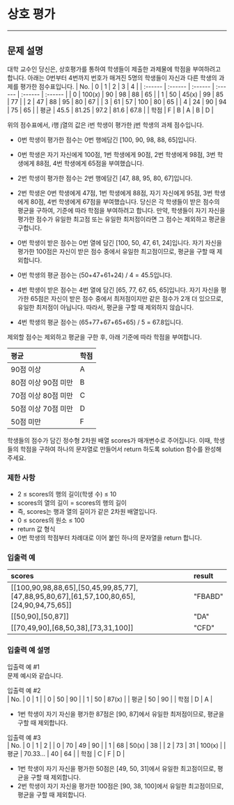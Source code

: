 # 상호 평가

***

## 문제 설명

대학 교수인 당신은, 상호평가를 통하여 학생들이 제출한 과제물에 학점을 부여하려고 합니다. 아래는 0번부터 4번까지 번호가 매겨진 5명의 학생들이 자신과 다른 학생의 과제를 평가한 점수표입니다.
| No. |  0  | 1 | 2 | 3 | 4 |
| :------ | :------ | :------ | :------ | :------ | :------ |
| 0 | 100(x) | 90 | 98 | 88 | 65 |
| 1 | 50 | 45(x) | 99 | 85 | 77 |
| 2 | 47 | 88 | 95 | 80 | 67 |
| 3 | 61 | 57 | 100 | 80 | 65 |
| 4 | 24 | 90 | 94 | 75 | 65 |
| 평균 | 45.5 | 81.25 | 97.2 | 81.6 | 67.8 |
| 학점 | F | B | A | B | D |

위의 점수표에서, i행 j열의 값은 i번 학생이 평가한 j번 학생의 과제 점수입니다.

- 0번 학생이 평가한 점수는 0번 행에담긴 [100, 90, 98, 88, 65]입니다.
 - 0번 학생은 자기 자신에게 100점, 1번 학생에게 90점, 2번 학생에게 98점, 3번 학생에게 88점, 4번 학생에게 65점을 부여했습니다.
- 2번 학생이 평가한 점수는 2번 행에담긴 [47, 88, 95, 80, 67]입니다.
 - 2번 학생은 0번 학생에게 47점, 1번 학생에게 88점, 자기 자신에게 95점, 3번 학생에게 80점, 4번 학생에게 67점을 부여했습니다.
당신은 각 학생들이 받은 점수의 평균을 구하여, 기준에 따라 학점을 부여하려고 합니다.
만약, 학생들이 자기 자신을 평가한 점수가 <bold>유일한 최고점</bold> 또는 <bold>유일한 최저점</bold>이라면 그 점수는 제외하고 평균을 구합니다. <br>

- 0번 학생이 받은 점수는 0번 열에 담긴 [100, 50, 47, 61, 24]입니다. 자기 자신을 평가한 100점은 자신이 받은 점수 중에서 유일한 최고점이므로, 평균을 구할 때 제외합니다.
 - 0번 학생의 평균 점수는 (50+47+61+24) / 4 = 45.5입니다.
- 4번 학생이 받은 점수는 4번 열에 담긴 [65, 77, 67, 65, 65]입니다. 자기 자신을 평가한 65점은 자신이 받은 점수 중에서 최저점이지만 같은 점수가 2개 더 있으므로, 유일한 최저점이 아닙니다. 따라서, 평균을 구할 때 제외하지 않습니다.
 - 4번 학생의 평균 점수는 (65+77+67+65+65) / 5 = 67.8입니다.

제외할 점수는 제외하고 평균을 구한 후, 아래 기준에 따라 학점을 부여합니다.

| 평균 | 학점 |
| :------ | :------ |
| 90점 이상 | A |
| 80점 이상 90점 미만 | B |
| 70점 이상 80점 미만 | C |
| 50점 이상 70점 미만 | D |
| 50점 미만 | F |

학생들의 점수가 담긴 정수형 2차원 배열 scores가 매개변수로 주어집니다. 이때, 학생들의 학점을 구하여 하나의 문자열로 만들어서 return 하도록 solution 함수를 완성해주세요.


### 제한 사항
- 2 ≤ scores의 행의 길이(학생 수) ≤ 10
- scores의 열의 길이 = scores의 행의 길이
 - 즉, scores는 행과 열의 길이가 같은 2차원 배열입니다.
- 0 ≤ scores의 원소 ≤ 100
- return 값 형식
 - 0번 학생의 학점부터 차례대로 이어 붙인 하나의 문자열을 return 합니다.

### 입출력 예

| scores |  result  |
| :------ | :------ |
| [[100,90,98,88,65],[50,45,99,85,77],[47,88,95,80,67],[61,57,100,80,65],[24,90,94,75,65]] | "FBABD" |
| [[50,90],[50,87]] | "DA" |
| [[70,49,90],[68,50,38],[73,31,100]] | "CFD" |

### 입출력 예 설명
입출력 예 #1<br>
문제 예시와 같습니다.

입출력 예 #2<br>
| No. | 0 | 1 |
| 0 | 50 | 90 |
| 1 | 50 | 87(x) |
| 평균 | 50 | 90 |
| 학점 | D | A |

- 1번 학생이 자기 자신을 평가한 87점은 [90, 87]에서 유일한 최저점이므로, 평균을 구할 때 제외합니다.

입출력 예 #3<br>
| No. | 0 | 1 | 2 |
| 0 | 70 | 49 | 90 |
| 1 | 68 | 50(x) | 38 |
| 2 | 73 | 31 | 100(x) |
| 평균 | 70.33... | 40 | 64 |
| 학점 | C | F | D |
 

- 1번 학생이 자기 자신을 평가한 50점은 [49, 50, 31]에서 유일한 최고점이므로, 평균을 구할 때 제외합니다.
- 2번 학생이 자기 자신을 평가한 100점은 [90, 38, 100]에서 유일한 최고점이므로, 평균을 구할 때 제외합니다.